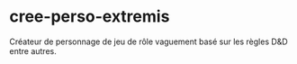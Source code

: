 # cree-perso-extremis
Créateur de personnage de jeu de rôle vaguement basé sur les règles D&amp;D entre autres.
